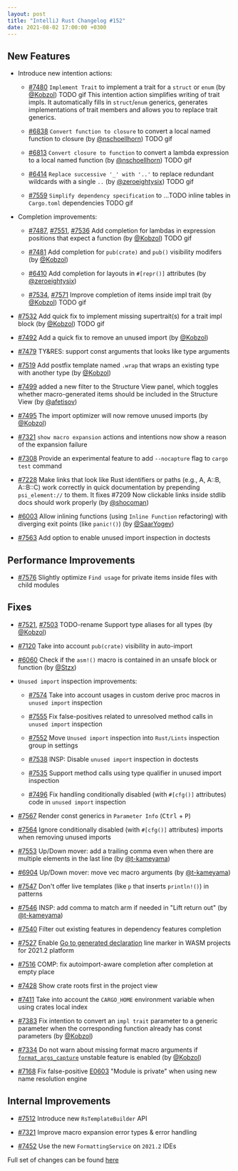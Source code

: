 ```yaml
---
layout: post
title: "IntelliJ Rust Changelog #152"
date: 2021-08-02 17:00:00 +0300
---
```



## New Features

* Introduce new intention actions:

  * [#7480] `Implement Trait` to implement a trait for a `struct` or `enum` (by [@Kobzol])
    TODO gif
    This intention action simplifies writing of trait impls. It automatically fills in `struct`/`enum`
    generics, generates implementations of trait members and allows you to replace trait generics.

  * [#6838] `Convert function to closure` to convert a local named function to closure (by [@nschoellhorn])
    TODO gif

  * [#6813] `Convert closure to function` to convert a lambda expression to a local named function (by [@nschoellhorn])
    TODO gif

  * [#6414] `Replace successive '_' with '..'` to replace redundant wildcards with a single `..` (by [@zeroeightysix])
    TODO gif

  * [#7559] `Simplify dependency specification` to ...TODO inline tables in `Cargo.toml` dependencies
    TODO gif

* Completion improvements:

  * [#7487], [#7551], [#7536] Add completion for lambdas in expression positions that expect a function (by [@Kobzol])
    TODO gif

  * [#7481] Add completion for `pub(crate)` and `pub()` visibility modifers (by [@Kobzol])

  * [#6410] Add completion for layouts in `#[repr()]` attributes (by [@zeroeightysix])

  * [#7534], [#7571] Improve completion of items inside impl trait (by [@Kobzol])
    TODO gif

* [#7532] Add quick fix to implement missing supertrait(s) for a trait impl block (by [@Kobzol])
  TODO gif

* [#7492] Add a quick fix to remove an unused import (by [@Kobzol])

* [#7479] TY&RES: support const arguments that looks like type arguments

* [#7519] Add postfix template named `.wrap` that wraps an existing type with another type (by [@Kobzol])

* [#7499] added a new filter to the Structure View panel, which toggles whether macro-generated items
  should be included in the Structure View (by [@afetisov])

* [#7495] The import optimizer will now remove unused imports (by [@Kobzol])

* [#7321] `show macro expansion` actions and intentions now show a reason of the expansion failure

* [#7308] Provide an experimental feature to add `--nocapture` flag to `cargo test` command

* [#7228] Make links that look like Rust identifiers or paths (e.g., A, A::B, A::B::C) work correctly in
  quick documentation by prepending `psi_element://` to them. It fixes #7209
  Now clickable links inside stdlib docs should work properly (by [@shocoman])

* [#6003] Allow inlining functions (using `Inline Function` refactoring) with diverging exit points
  (like `panic!()`) (by [@SaarYogev])

* [#7563] Add option to enable unused import inspection in doctests

## Performance Improvements

* [#7576] Slightly optimize `Find usage` for private items inside files with child modules

## Fixes

* [#7521], [#7503] TODO-rename Support type aliases for all types (by [@Kobzol])

* [#7120] Take into account `pub(crate)` visibility in auto-import

* [#6060] Check if the `asm!()` macro is contained in an unsafe block or function (by [@Stzx])

* `Unused import` inspection improvements:

  * [#7574] Take into account usages in custom derive proc macros in `unused import` inspection

  * [#7555] Fix false-positives related to unresolved method calls in `unused import` inspection

  * [#7552] Move `Unused import` inspection into `Rust/Lints` inspection group in settings

  * [#7538] INSP: Disable `unused import` inspection in doctests

  * [#7535] Support method calls using type qualifier in unused import inspection

  * [#7496] Fix handling conditionally disabled (with `#[cfg()]` attributes) code in `unused import` inspection

* [#7567] Render const generics in `Parameter Info` (<kbd>Ctrl</kbd> + <kbd>P</kbd>)

* [#7564] Ignore conditionally disabled (with `#[cfg()]` attributes) imports when removing unused imports

* [#7553] Up/Down mover: add a trailing comma even when there are multiple elements in the last line (by [@t-kameyama])

* [#6904] Up/Down mover: move vec macro arguments (by [@t-kameyama])

* [#7547] Don't offer live templates (like `p` that inserts `println!()`) in patterns

* [#7546] INSP: add comma to match arm if needed in "Lift return out" (by [@t-kameyama])

* [#7540] Filter out existing features in dependency features completion

* [#7527] Enable [Go to generated declaration] line marker in WASM projects for 2021.2 platform

* [#7516] COMP: fix autoimport-aware completion after completion at empty place

* [#7428] Show crate roots first in the project view

* [#7411] Take into account the `CARGO_HOME` environment variable when using crates local index

* [#7383] Fix intention to convert an `impl trait` parameter to a generic parameter when the corresponding
  function already has const parameters (by [@Kobzol])

* [#7334] Do not warn about missing format macro arguments if [`format_args_capture`] unstable feature is
  enabled (by [@Kobzol])

* [#7168] Fix false-positive [E0603](https://doc.rust-lang.org/error-index.html#E0603) "Module is private" when
  using new name resolution engine

## Internal Improvements

* [#7512] Introduce new `RsTemplateBuilder` API

* [#7321] Improve macro expansion error types & error handling

* [#7452] Use the new `FormattingService` on `2021.2` IDEs

Full set of changes can be found [here](https://github.com/intellij-rust/intellij-rust/milestone/60?closed=1)

[@Kobzol]: https://github.com/Kobzol
[@SaarYogev]: https://github.com/SaarYogev
[@Stzx]: https://github.com/Stzx
[@afetisov]: https://github.com/afetisov
[@nschoellhorn]: https://github.com/nschoellhorn
[@shocoman]: https://github.com/shocoman
[@t-kameyama]: https://github.com/t-kameyama
[@zeroeightysix]: https://github.com/zeroeightysix

[#6003]: https://github.com/intellij-rust/intellij-rust/pull/6003
[#6060]: https://github.com/intellij-rust/intellij-rust/pull/6060
[#6410]: https://github.com/intellij-rust/intellij-rust/pull/6410
[#6414]: https://github.com/intellij-rust/intellij-rust/pull/6414
[#6813]: https://github.com/intellij-rust/intellij-rust/pull/6813
[#6838]: https://github.com/intellij-rust/intellij-rust/pull/6838
[#6904]: https://github.com/intellij-rust/intellij-rust/pull/6904
[#7120]: https://github.com/intellij-rust/intellij-rust/pull/7120
[#7168]: https://github.com/intellij-rust/intellij-rust/pull/7168
[#7228]: https://github.com/intellij-rust/intellij-rust/pull/7228
[#7308]: https://github.com/intellij-rust/intellij-rust/pull/7308
[#7321]: https://github.com/intellij-rust/intellij-rust/pull/7321
[#7334]: https://github.com/intellij-rust/intellij-rust/pull/7334
[#7383]: https://github.com/intellij-rust/intellij-rust/pull/7383
[#7411]: https://github.com/intellij-rust/intellij-rust/pull/7411
[#7428]: https://github.com/intellij-rust/intellij-rust/pull/7428
[#7452]: https://github.com/intellij-rust/intellij-rust/pull/7452
[#7479]: https://github.com/intellij-rust/intellij-rust/pull/7479
[#7480]: https://github.com/intellij-rust/intellij-rust/pull/7480
[#7481]: https://github.com/intellij-rust/intellij-rust/pull/7481
[#7482]: https://github.com/intellij-rust/intellij-rust/pull/7482
[#7487]: https://github.com/intellij-rust/intellij-rust/pull/7487
[#7492]: https://github.com/intellij-rust/intellij-rust/pull/7492
[#7495]: https://github.com/intellij-rust/intellij-rust/pull/7495
[#7496]: https://github.com/intellij-rust/intellij-rust/pull/7496
[#7499]: https://github.com/intellij-rust/intellij-rust/pull/7499
[#7503]: https://github.com/intellij-rust/intellij-rust/pull/7503
[#7512]: https://github.com/intellij-rust/intellij-rust/pull/7512
[#7516]: https://github.com/intellij-rust/intellij-rust/pull/7516
[#7519]: https://github.com/intellij-rust/intellij-rust/pull/7519
[#7521]: https://github.com/intellij-rust/intellij-rust/pull/7521
[#7527]: https://github.com/intellij-rust/intellij-rust/pull/7527
[#7532]: https://github.com/intellij-rust/intellij-rust/pull/7532
[#7534]: https://github.com/intellij-rust/intellij-rust/pull/7534
[#7535]: https://github.com/intellij-rust/intellij-rust/pull/7535
[#7536]: https://github.com/intellij-rust/intellij-rust/pull/7536
[#7538]: https://github.com/intellij-rust/intellij-rust/pull/7538
[#7540]: https://github.com/intellij-rust/intellij-rust/pull/7540
[#7546]: https://github.com/intellij-rust/intellij-rust/pull/7546
[#7547]: https://github.com/intellij-rust/intellij-rust/pull/7547
[#7551]: https://github.com/intellij-rust/intellij-rust/pull/7551
[#7552]: https://github.com/intellij-rust/intellij-rust/pull/7552
[#7553]: https://github.com/intellij-rust/intellij-rust/pull/7553
[#7555]: https://github.com/intellij-rust/intellij-rust/pull/7555
[#7559]: https://github.com/intellij-rust/intellij-rust/pull/7559
[#7563]: https://github.com/intellij-rust/intellij-rust/pull/7563
[#7564]: https://github.com/intellij-rust/intellij-rust/pull/7564
[#7567]: https://github.com/intellij-rust/intellij-rust/pull/7567
[#7571]: https://github.com/intellij-rust/intellij-rust/pull/7571
[#7574]: https://github.com/intellij-rust/intellij-rust/pull/7574
[#7576]: https://github.com/intellij-rust/intellij-rust/pull/7576

[Go to generated declaration]: https://plugins.jetbrains.com/plugin/8182-rust/docs/wasm-projects-support.html#goto-wasm-bindgen
[`format_args_capture`]: https://github.com/rust-lang/rust/issues/67984
